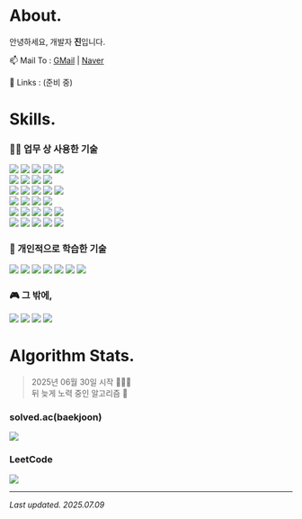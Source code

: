 About.
======

안녕하세요, 개발자 **진**입니다.

📫 Mail To : [GMail](mailto:lj7812@gmail.com) | [Naver](mailto:ivynk@naver.com) 

🔗 Links : (준비 중)



Skills.
=======

### 🧑‍💻 업무 상 사용한 기술

![](https://img.shields.io/badge/Java-%23ED8B00?style=for-the-badge&logo=openjdk&logoColor=white) ![](https://img.shields.io/badge/SPRING-%236DB33F?style=for-the-badge&logo=spring&logoColor=white) ![](https://img.shields.io/badge/SpringBoot-%236DB33F?style=for-the-badge&logo=springboot&logoColor=white) ![](https://img.shields.io/badge/.NET-5C2D91?style=for-the-badge&logo=.NET&logoColor=white) ![](https://img.shields.io/badge/c%23-%23239120?style=for-the-badge&logo=csharp&logoColor=white)  
![](https://img.shields.io/badge/git-%23F05033?style=for-the-badge&logo=git&logoColor=white) ![](https://img.shields.io/badge/gitlab-%23181717?style=for-the-badge&logo=gitlab&logoColor=white) ![](https://img.shields.io/badge/GitHub-%23121011.svg?style=for-the-badge&logo=github&logoColor=white) ![](https://img.shields.io/badge/jenkins-%232C5263?style=for-the-badge&logo=jenkins&logoColor=white)  
![](https://custom-icon-badges.demolab.com/badge/AWS-%23FF9900.svg?style=for-the-badge&logo=aws&logoColor=white) ![](https://custom-icon-badges.demolab.com/badge/AWS%20S3-%23FF9900.svg?style=for-the-badge&logo=aws&logoColor=white) ![](https://custom-icon-badges.demolab.com/badge/AWS%20EC2-%23FF9900.svg?style=for-the-badge&logo=aws&logoColor=white) ![](https://custom-icon-badges.demolab.com/badge/AWS%20ASG-%23FF9900.svg?style=for-the-badge&logo=aws&logoColor=white) ![](https://custom-icon-badges.demolab.com/badge/AWS%20ALB-%23FF9900.svg?style=for-the-badge&logo=aws&logoColor=white)  
![](https://custom-icon-badges.demolab.com/badge/Oracle-F80000?style=for-the-badge&logo=oracle&logoColor=fff) ![](https://custom-icon-badges.demolab.com/badge/Microsoft%20SQL%20Server-CC2927?style=for-the-badge&logo=mssqlserver-white&logoColor=white) ![](https://img.shields.io/badge/Redis-%23DD0031.svg?style=for-the-badge&logo=redis&logoColor=white) ![](https://custom-icon-badges.demolab.com/badge/AWS%20RDS-%23FF9900.svg?style=for-the-badge&logo=aws&logoColor=white)  
![](https://custom-icon-badges.demolab.com/badge/AWS%20CloudWatch-%23FF9900.svg?style=for-the-badge&logo=aws&logoColor=white) ![](https://img.shields.io/badge/WhaTap-12ffc6?style=for-the-badge&logo=aws&logoColor=white) ![](https://img.shields.io/badge/datadog-%23632CA6?style=for-the-badge&logo=datadog&logoColor=white) ![](https://img.shields.io/badge/Linux-FCC624?style=for-the-badge&logo=linux&logoColor=white) ![](https://custom-icon-badges.demolab.com/badge/Windows-0078D6?style=for-the-badge&logo=windows11&logoColor=white)  
![](https://img.shields.io/badge/Eclipse-FE7A16?style=for-the-badge&logo=eclipse&logoColor=white) ![](https://img.shields.io/badge/Postman-FF6C37?style=for-the-badge&logo=postman&logoColor=white) ![](https://img.shields.io/badge/Slack-4A154B?style=for-the-badge&logo=slack&logoColor=white) ![](https://img.shields.io/badge/Jira-0052CC?style=for-the-badge&logo=jira&logoColor=white) ![](https://img.shields.io/badge/Confluence-172B4D?style=for-the-badge&logo=confluence&logoColor=white)  


### 📖 개인적으로 학습한 기술

![](https://img.shields.io/badge/javascript-%23323330?style=flat-square&logo=javascript&logoColor=white) ![](https://img.shields.io/badge/node.js-6DA55F?style=flat-square&logo=node.js&logoColor=white) ![](https://img.shields.io/badge/express.js-%23404d59?style=flat-square&logo=express.js&logoColor=white) ![](https://img.shields.io/badge/typescript-%23007ACC?style=flat-square&logo=typescript&logoColor=white) ![](https://img.shields.io/badge/nestjs-%23E0234E?style=flat-square&logo=nestjs&logoColor=white) ![](https://img.shields.io/badge/python-3670A0?style=flat-square&logo=python&logoColor=white) ![](https://img.shields.io/badge/IntelliJIDEA-000000?style=flat-square&logo=IntelliJ-IDEA&logoColor=white) 



### 🎮 그 밖에,

![](https://img.shields.io/badge/Adobe%20Premiere%20Pro-9999FF?style=flat-square&logo=Adobe%20Premiere%20Pro&logoColor=white) ![](https://img.shields.io/badge/Davinci%20Resolve-852b07?style=flat-square&logo=Davinci%20Resolve&logoColor=white) ![](https://img.shields.io/badge/Playstation%205-003791?style=flat-square&logo=Playstation-5&logoColor=white) ![](https://img.shields.io/badge/Switch-E60012?style=flat-square&logo=Switch&logoColor=white) 

 

Algorithm Stats.
================

> 2025년 06월 30일 시작 🏃‍♀️‍➡️  
> 뒤 늦게 노력 중인 알고리즘 🥵

### solved.ac(baekjoon) 

[![](http://mazassumnida.wtf/api/v2/generate_badge?boj=lj7812)](https://solved.ac/profile/lj7812)

### LeetCode

 [![](https://leetcard.jacoblin.cool/lj7812?theme=unicorn)](https://leetcode.com/u/lj7812/)


---
_Last updated. 2025.07.09_
